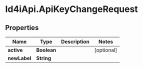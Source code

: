 # Id4iApi.ApiKeyChangeRequest

## Properties
Name | Type | Description | Notes
------------ | ------------- | ------------- | -------------
**active** | **Boolean** |  | [optional] 
**newLabel** | **String** |  | 


